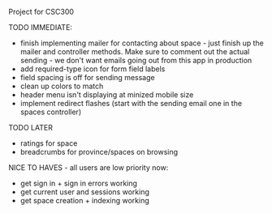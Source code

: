 Project for CSC300

TODO IMMEDIATE:
* finish implementing mailer for contacting about space - just finish up the mailer and controller methods. Make sure to comment out the actual sending - we don't want emails going out from this app in production
* add required-type icon for form field labels
* field spacing is off for sending message
* clean up colors to match
* header menu isn't displaying at minized mobile size
* implement redirect flashes (start with the sending email one in the spaces controller)


TODO LATER
* ratings for space
* breadcrumbs for province/spaces on browsing

NICE TO HAVES - all users are low priority now:
* get sign in + sign in errors working
* get current user and sessions working
* get space creation + indexing working

